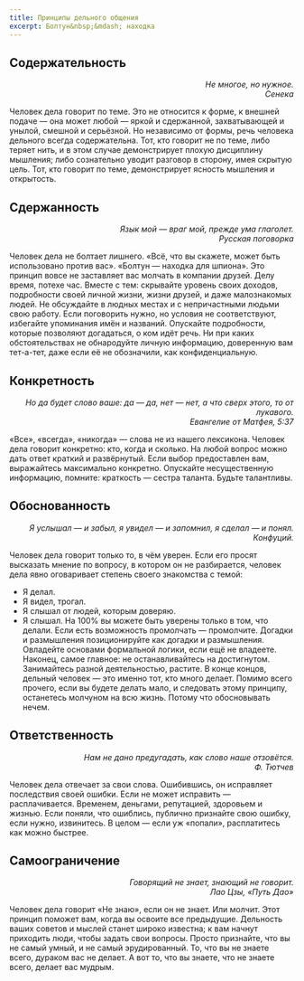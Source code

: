 ```yaml
---
title: Принципы дельного общения
excerpt: Болтун&nbsp;&mdash; находка
---
```


## Содержательность

<p align="right">
<em>Не многое, но нужное.<br />
Сенека</em>
</p>

Человек дела говорит по теме. Это не относится к форме, к внешней подаче — она может любой — яркой и сдержанной, захватывающей и унылой, смешной и серьёзной. Но независимо от формы, речь человека дельного всегда содержательна.
Тот, кто говорит не по теме, либо теряет нить, и в этом случае демонстрирует плохую дисциплину мышления; либо сознательно уводит разговор в сторону, имея скрытую цель. Тот, кто говорит по теме, демонстрирует ясность мышления и открытость.

## Сдержанность

<p align="right">
<em>Язык мой — враг мой, прежде ума глаголет.<br />
Русская поговорка</em>
 </p>

Человек дела не болтает лишнего. «Всё, что вы скажете, может быть использовано против вас». «Болтун — находка для шпиона».
Это принцип вовсе не заставляет вас молчать в компании друзей. Делу время, потехе час. Вместе с тем: скрывайте уровень своих доходов, подробности своей личной жизни, жизни друзей, и даже малознакомых людей. Не обсуждайте в людных местах и с непричастными людьми свою работу. Если поговорить нужно, но условия не соответствуют, избегайте упоминания имён и названий. Опускайте подробности, которые позволяют догадаться, о ком идёт речь. Ни при каких обстоятельствах не обнародуйте личную информацию, доверенную вам тет-а-тет, даже если её не обозначили, как конфиденциальную.

## Конкретность

<p align="right">
<em>Но да будет слово ваше: да — да, нет — нет,
а что сверх этого, то от лукавого.<br />
Евангелие от Матфея, 5:37</em>
</p>

«Все», «всегда», «никогда» — слова не из нашего лексикона. Человек дела говорит конкретно: кто, когда и сколько.
На любой вопрос можно дать ответ краткий и развёрнутый. Если выбор предоставлен вам, выражайтесь максимально конкретно. Опускайте несущественную информацию, помните: краткость — сестра таланта. Будьте талантливы.

## Обоснованность

<p align="right">
<em>Я услышал — и забыл, я увидел — и запомнил, я сделал — и понял.<br />
Конфуций.</em>
</p>

Человек дела говорит только то, в чём уверен. Если его просят высказать мнение по вопросу, в котором он не разбирается, человек дела явно оговаривает степень своего знакомства с темой:
* Я делал.
* Я видел, трогал.
* Я слышал от людей, которым доверяю.
* Я слышал.
На 100% вы можете быть уверены только в том, что делали. Если есть возможность промолчать — промолчите. Догадки и размышления позиционируйте как догадки и размышления. Овладейте основами формальной логики, если ещё не владеете.
Наконец, самое главное: не останавливайтесь на достигнутом. Занимайтесь разной деятельностью, растите. В конце концов, дельный человек — это именно тот, кто много делает.
Помимо всего прочего, если вы будете делать мало, и следовать этому принципу, останетесь молчуном на всю жизнь. Потому что обосновывать нечем.

## Ответственность

<p align="right">
<em>Нам не дано предугадать, как слово наше отзовётся.<br />
Ф. Тютчев</em>
</p>

Человек дела отвечает за свои слова. Ошибившись, он исправляет последствия своей ошибки. Если не может исправить — расплачивается. Временем, деньгами, репутацией, здоровьем и жизнью.
Если поняли, что ошиблись, публично признайте свою ошибку, если нужно, извинитесь. В целом — если уж «попали», расплатитесь как можно быстрее.

## Самоограничение

<p align="right">
<em>Говорящий не знает, знающий не говорит.<br />
Лао Цзы, «Путь Дао»</em>
</p>

Человек дела говорит «Не знаю», если он не знает. Или молчит.
Этот принцип поможет вам, когда вы освоите все предыдущие. Дельность ваших советов и мыслей станет широко известна; к вам начнут приходить люди, чтобы задать свои вопросы. Просто признайте, что вы не самый умный, и не самый эрудированный.
То, что вы не знаете всего, дураком вас не делает. А вот то, что вы знаете, что не знаете всего, делает вас мудрым.
 

